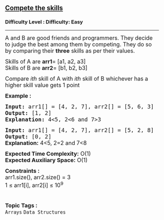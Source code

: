 <h2><a href="https://www.geeksforgeeks.org/problems/compete-the-skills5807/1?page=3&category=Arrays&difficulty=Easy&status=unsolved&sortBy=submissions">Compete the skills</a></h2><h3>Difficulty Level : Difficulty: Easy</h3><hr><div class="problems_problem_content__Xm_eO"><p><span style="font-size: 18px;">A and B are good friends and programmers. They decide to judge the best among them by competing. They do so by comparing their <strong>three</strong> skills as per their values.</span></p>
<p><span style="font-size: 18px;">Skills of A are <strong>arr1</strong>= [a1, a2, a3]<br>Skills of B are <strong>arr2</strong>= [b1, b2, b3]</span></p>
<p><span style="font-size: 18px;">Compare<em> ith</em>&nbsp;skill&nbsp;of A with <em>ith</em> skill of B whichever has a higher skill value gets 1 point<br></span></p>
<p><span style="font-size: 18px;"><strong>Example :</strong></span></p>
<pre><span style="font-size: 18px;"><strong>Input: </strong>arr1[] = [4, 2, 7], arr2[] = [5, 6, 3]<br></span><span style="font-size: 18px;"><strong>Output: </strong>[1, 2]<br><strong>Explanation:</strong> 4&lt;5, 2&lt;6 and 7&gt;3<br></span></pre>
<pre><span style="font-size: 18px;"><strong>Input: </strong>arr1[] = [4, 2, 7], arr2[] = [5, 2, 8]
<strong>Output: </strong>[0, 2]<br></span><strong style="font-size: 18px; font-family: -apple-system, BlinkMacSystemFont, 'Segoe UI', Roboto, Oxygen, Ubuntu, Cantarell, 'Open Sans', 'Helvetica Neue', sans-serif;">Explanation:</strong><span style="font-size: 18px; font-family: -apple-system, BlinkMacSystemFont, 'Segoe UI', Roboto, Oxygen, Ubuntu, Cantarell, 'Open Sans', 'Helvetica Neue', sans-serif;"> 4&lt;5, 2=2 and 7&lt;8</span></pre>
<p><span style="font-size: 18px;"><strong>Expected Time Complexity:</strong> O(1)<br><strong>Expected Auxiliary Space:</strong> O(1)</span></p>
<p><span style="font-size: 18px;"><strong>Constraints :<br></strong>arr1.size(), arr2.size() = 3<strong><br></strong></span><span style="font-size: 18px;">1 ≤ arr1[i], arr2[i] ≤ 10<sup>9</sup><br></span></p></div><br><p><span style=font-size:18px><strong>Topic Tags : </strong><br><code>Arrays</code>&nbsp;<code>Data Structures</code>&nbsp;